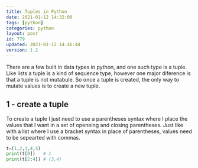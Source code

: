 ```yaml
---
title: Tuples in Python
date: 2021-01-12 14:32:00
tags: [python]
categories: python
layout: post
id: 779
updated: 2021-01-12 14:46:44
version: 1.2
---
```


There are a few built in data types in python, and one such type is a tuple. Like lists a tuple is a kind of sequence type, however one major diference is that a tuple is not mutabule. So once a tuple is created, the only way to mutate values is to create a new tuple.

<!-- more -->

## 1 - create a tuple

To create a tuple I just need to use a parentheses syntax where I place the values that I want in a set of openeing and closing parentheses. Just like with a list where I use a bracket syntax in place of parentheses, values need to be sepearted with commas.

```python
t=(1,2,3,4,5)
print(t[0])   # 1
print(t[2:4]) # (3,4)
```